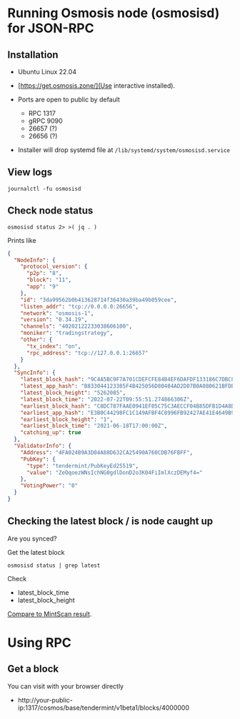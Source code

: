 # Running Osmosis node (osmosisd) for JSON-RPC

## Installation

- Ubuntu Linux 22.04

- [https://get.osmosis.zone/](Use interactive installed).

- Ports are open to public by default
    - RPC 1317
    - gRPC 9090
    - 26657 (?)
    - 26656 (?)

- Installer will drop systemd file at `/lib/systemd/system/osmosisd.service`

## View logs

```shell
journalctl -fu osmosisd
```

## Check node status

```shell
osmosisd status 2> >( jq . )
```

Prints like

```json
{
  "NodeInfo": {
    "protocol_version": {
      "p2p": "8",
      "block": "11",
      "app": "9"
    },
    "id": "3da99562b0b413628714f36430a39ba49b059cee",
    "listen_addr": "tcp://0.0.0.0:26656",
    "network": "osmosis-1",
    "version": "0.34.19",
    "channels": "40202122233038606100",
    "moniker": "tradingstrategy",
    "other": {
      "tx_index": "on",
      "rpc_address": "tcp://127.0.0.1:26657"
    }
  },
  "SyncInfo": {
    "latest_block_hash": "9C4A5BC9F7A701CDEFCFE84B4EF6DAFDF133186C7DBC8AC0DB95717D87EB93AE",
    "latest_app_hash": "B833044123385F4B425056D80484AD2D07B0A080621BFDBCFD5074A579DACA9C",
    "latest_block_height": "5262085",
    "latest_block_time": "2022-07-22T09:55:51.274866306Z",
    "earliest_block_hash": "C8DC787FAAE0941EF05C75C3AECCF04B85DFB1D4A8D054A463F323B0D9459719",
    "earliest_app_hash": "E3B0C44298FC1C149AFBF4C8996FB92427AE41E4649B934CA495991B7852B855",
    "earliest_block_height": "1",
    "earliest_block_time": "2021-06-18T17:00:00Z",
    "catching_up": true
  },
  "ValidatorInfo": {
    "Address": "4FA024B9A3D04A88D632CA25490A760CDB76FBFF",
    "PubKey": {
      "type": "tendermint/PubKeyEd25519",
      "value": "ZeOqoezWNsIchNG0gdlDonD2o3K04FiImlXczDEMyf4="
    },
    "VotingPower": "0"
  }
}
```

## Checking the latest block / is node caught up

Are you synced?

Get the latest block

```shell
osmosisd status | grep latest
```

Check 

- latest_block_time
- latest_block_height

[Compare to MintScan result](https://www.mintscan.io/osmosis).

# Using RPC

## Get a block

You can visit with your browser directly

- http://your-public-ip:1317/cosmos/base/tendermint/v1beta1/blocks/4000000


